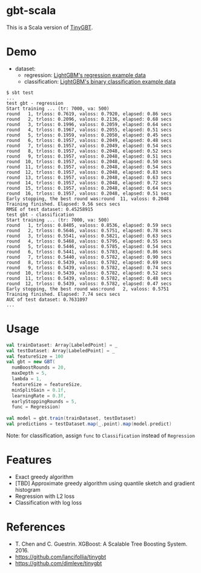 # gbt-scala

This is a Scala version of [TinyGBT](https://github.com/lancifollia/tinygbt).

# Demo

- dataset:
   - regression: [LightGBM's regression example data](https://github.com/Microsoft/LightGBM/tree/master/examples/regression)
   - classification: [LightGBM's binary classification example data](https://github.com/microsoft/LightGBM/tree/master/examples/binary_classification)

```
$ sbt test
...
test gbt - regression
Start training ... (tr: 7000, va: 500)
round   1, trloss: 0.7619, valoss: 0.7920, elapsed: 0.86 secs
round   2, trloss: 0.2096, valoss: 0.2136, elapsed: 0.68 secs
round   3, trloss: 0.1996, valoss: 0.2059, elapsed: 0.64 secs
round   4, trloss: 0.1967, valoss: 0.2055, elapsed: 0.51 secs
round   5, trloss: 0.1959, valoss: 0.2050, elapsed: 0.45 secs
round   6, trloss: 0.1957, valoss: 0.2049, elapsed: 0.48 secs
round   7, trloss: 0.1957, valoss: 0.2049, elapsed: 0.54 secs
round   8, trloss: 0.1957, valoss: 0.2048, elapsed: 0.52 secs
round   9, trloss: 0.1957, valoss: 0.2048, elapsed: 0.51 secs
round  10, trloss: 0.1957, valoss: 0.2048, elapsed: 0.50 secs
round  11, trloss: 0.1957, valoss: 0.2048, elapsed: 0.54 secs
round  12, trloss: 0.1957, valoss: 0.2048, elapsed: 0.83 secs
round  13, trloss: 0.1957, valoss: 0.2048, elapsed: 0.63 secs
round  14, trloss: 0.1957, valoss: 0.2048, elapsed: 0.72 secs
round  15, trloss: 0.1957, valoss: 0.2048, elapsed: 0.64 secs
round  16, trloss: 0.1957, valoss: 0.2048, elapsed: 0.51 secs
Early stopping, the best round was:round  11, valoss: 0.2048
Training finished. Elapsed: 9.56 secs secs
RMSE of test dataset: 0.45258915
test gbt - classification
Start training ... (tr: 7000, va: 500)
round   1, trloss: 0.8405, valoss: 0.8536, elapsed: 0.59 secs
round   2, trloss: 0.5646, valoss: 0.5751, elapsed: 0.78 secs
round   3, trloss: 0.5541, valoss: 0.5821, elapsed: 0.63 secs
round   4, trloss: 0.5468, valoss: 0.5795, elapsed: 0.55 secs
round   5, trloss: 0.5446, valoss: 0.5785, elapsed: 0.54 secs
round   6, trloss: 0.5441, valoss: 0.5783, elapsed: 0.86 secs
round   7, trloss: 0.5440, valoss: 0.5782, elapsed: 0.90 secs
round   8, trloss: 0.5439, valoss: 0.5782, elapsed: 0.69 secs
round   9, trloss: 0.5439, valoss: 0.5782, elapsed: 0.74 secs
round  10, trloss: 0.5439, valoss: 0.5782, elapsed: 0.52 secs
round  11, trloss: 0.5439, valoss: 0.5782, elapsed: 0.48 secs
round  12, trloss: 0.5439, valoss: 0.5782, elapsed: 0.47 secs
Early stopping, the best round was:round   2, valoss: 0.5751
Training finished. Elapsed: 7.74 secs secs
AUC of test dataset: 0.7631097
...
```

# Usage

```scala
val trainDataset: Array[LabeledPoint] = _
val testDataset: Array[LabeledPoint] = _
val featureSize = 100
val gbt = new GBT(
  numBoostRounds = 20,
  maxDepth = 5,
  lambda = 1,
  featureSize = featureSize,
  minSplitGain = 0.1f,
  learningRate = 0.3f,
  earlyStoppingRounds = 5,
  func = Regression)
  
val model = gbt.train(trainDataset, testDataset)
val predictions = testDataset.map(_.point).map(model.predict)
```

Note: for classification, assign `func` to `Classification` instead of `Regression` 

# Features

 - Exact greedy algorithm
 - [TBD] Approximate greedy algorithm using quantile sketch and gradient histogram
 - Regression with L2 loss
 - Classification with log loss
 
# References
 - T. Chen and C. Guestrin. XGBoost: A Scalable Tree Boosting System. 2016.
 - https://github.com/lancifollia/tinygbt
 - https://github.com/dimleve/tinygbt


